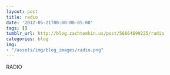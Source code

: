 ```yaml
---
layout: post
title: radio
date: '2012-05-21T00:00:00-05:00'
tags: []
tumblr_url: http://blog.zachtemkin.us/post/56664699225/radio
categories: blog
img:
- "/assets/img/blog_images/radio.png" 
---
```

RADIO
